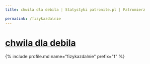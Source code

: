 ```yaml
---
title: chwila dla debila | Statystyki patronite.pl | Patromierz

permalink: /fizykazdalnie
---
```


# [chwila dla debila](https://patronite.pl/fizykazdalnie)

{% include profile.md name="fizykazdalnie" prefix="f" %}
